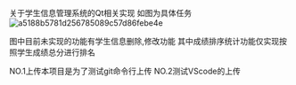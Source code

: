 关于学生信息管理系统的Qt相关实现
如图为具体任务
![a5188b5781d256785089c57d86febe4e](https://github.com/LOGIC-XYZ/testQt/assets/164613053/110a43fd-f377-4d2c-bee0-23296fbec8be)

图中目前未实现的功能有学生信息删除,修改功能
其中成绩排序统计功能仅实现按照学生成绩总分进行排名


NO.1上传本项目是为了测试git命令行上传
NO.2测试VScode的上传

